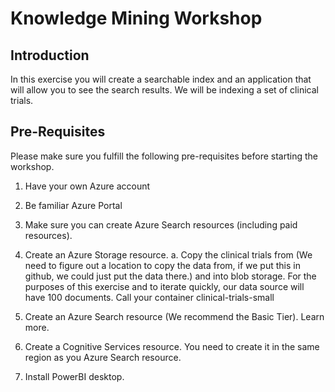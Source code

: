 # Knowledge Mining Workshop
## Introduction
In this exercise you will create a searchable index and an application that will allow you to see the search results. We will be indexing a set of clinical trials.

## Pre-Requisites
Please make sure you fulfill the following pre-requisites before starting the workshop.
1.	Have your own Azure account 
2.	Be familiar Azure Portal
3.	Make sure you can create Azure Search resources (including paid resources).  
4.	Create an Azure Storage resource.
a.	Copy the clinical trials  from (We need to figure out a location to copy the data from, if we put this in github, we could just put the data there.) and into blob storage.
For the purposes of this exercise and to iterate quickly, our data source will have 100 documents. 
Call your container clinical-trials-small
5.	Create an Azure Search resource (We recommend the Basic Tier).
Learn more.

6.	Create a Cognitive Services resource.
You need to create it in the same region as you Azure Search resource. 

7.	Install PowerBI desktop.
